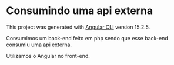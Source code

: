 # Consumindo uma api externa

This project was generated with [Angular CLI](https://github.com/angular/angular-cli) version 15.2.5.

 Consumimos um back-end feito em php sendo que esse back-end consumiu uma api externa. 
 
 Utilizamos o Angular no front-end.
